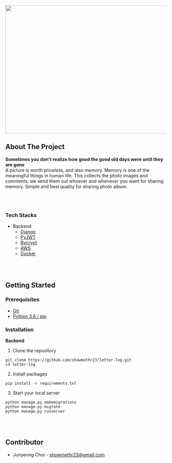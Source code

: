 
<img width="1495" height="400" src="https://i.ibb.co/jhdWpRZ/2.jpg">

## About The Project
**Sometimes you don't realize how good the good old days were until they are gone**  
A picture is worth priceless, and also memory. Memory is one of the meaningful things in human life. 
This collects the photo images and comments, we send them out whoever and whenever you want for sharing memory.
Simple and best quality for sharing photo album.


<br/>
<br/>

### Tech Stacks
- Backend
  - [Django](https://www.djangoproject.com)
  - [PyJWT](https://pyjwt.readthedocs.io/en/stable/)
  - [Bycrypt](https://pypi.org/project/bcrypt/)
  - [AWS](https://aws.amazon.com)
  - [Docker](https://www.docker.com)

<br/>
<br/>

## Getting Started
### Prerequisites
- [Git](https://git-scm.com)  
- [Python 3.8 / pip](https://www.python.org/downloads/release/python-386/) 



  
### Installation
**Backend**  
1. Clone the repository 
```shell
git clone https://github.com/showmethr23/letter-log.git
cd letter-log
```
2. Install packages
```shell
pip install -r requirements.txt
```
3. Start your local server
```shell
python manage.py makemigrations
python manage.py migrate
python manage.py runserver
```


<br/>
<br/>

## Contributor
- Junyeong Choi - showmethr23@gmail.com
